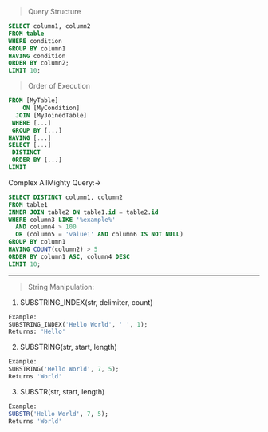 > Query Structure
```sql
SELECT column1, column2
FROM table
WHERE condition
GROUP BY column1
HAVING condition
ORDER BY column2;
LIMIT 10;
```
> Order of Execution
```sql
FROM [MyTable]
    ON [MyCondition]
  JOIN [MyJoinedTable]
 WHERE [...]
 GROUP BY [...]
HAVING [...]
SELECT [...]
 DISTINCT 
 ORDER BY [...]
LIMIT
```

Complex AllMighty Query:->
```sql
SELECT DISTINCT column1, column2
FROM table1
INNER JOIN table2 ON table1.id = table2.id
WHERE column3 LIKE '%example%'
  AND column4 > 100
  OR (column5 = 'value1' AND column6 IS NOT NULL)
GROUP BY column1
HAVING COUNT(column2) > 5
ORDER BY column1 ASC, column4 DESC
LIMIT 10;
```

---

> String Manipulation:

1. SUBSTRING_INDEX(str, delimiter, count)

```sql
Example:
SUBSTRING_INDEX('Hello World', ' ', 1);
Returns: 'Hello'
```

2. SUBSTRING(str, start, length)
```sql
Example:
SUBSTRING('Hello World', 7, 5);
Returns 'World'
```

3. SUBSTR(str, start, length)
```sql
Example:
SUBSTR('Hello World', 7, 5);
Returns 'World'
```
